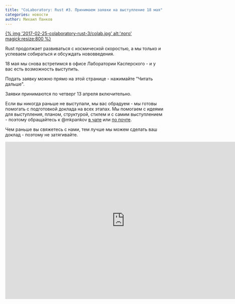 ```yaml
---
title: "CoLaboratory: Rust #3. Принимаем заявки на выступление 18 мая"
categories: новости
author: Михаил Панков
---
```


<a href="https://events.kaspersky.com/event/rust2" target="blank">
{% img '2017-02-25-colaboratory-rust-3/colab.jpg' alt:'лого' magick:resize:800 %}
</a>

Rust продолжает развиваться с космической скоростью, а мы только и успеваем
собираться и обсуждать нововведения.

18 мая мы снова встретимся в офисе Лаборатории Касперского - и у вас есть
возможность выступить.

Подать заявку можно прямо на этой странице - нажимайте "Читать дальше".

Заявки принимаются по четверг 13 апреля включительно.

Если вы никогда раньше не выступали, мы вас обрадуем - мы готовы помогать с
подготовкой доклада на всех этапах. Мы помогаем с идеями для выступления,
планом, структурой, стилем и с самим выступлением - поэтому обращайтесь к
@mkpankov [в чате](https://gitter.im/mkpankov)
или [по почте](mailto:rustycrate@michaelpankov.com).

Чем раньше вы свяжетесь с нами, тем лучше мы можем сделать ваш доклад - поэтому
не затягивайте.

<!--cut-->

<center>

<iframe src="https://docs.google.com/forms/d/e/1FAIpQLSdv_d58VXTpHwAvNdSa_gCWYOkM4DSj849f8I_x3U1KXKWKHw/viewform?embedded=true" width="760" height="500" frameborder="0" marginheight="0" marginwidth="0">Загрузка...</iframe>

</center>
